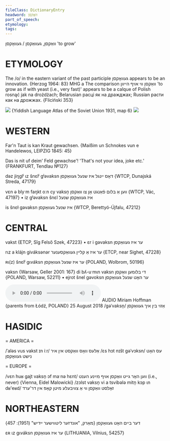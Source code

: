 ```yaml
---
fileClass: DictionaryEntry
headword: וואַקסן
part_of_speech: 
etymology: 
tags: 
---
```

וואַקסן, געוואַקסן / געוואָקסן
'to grow'

ETYMOLOGY
===========
The /o/ in the eastern variant of the past participle געוואָקסן appears to be an innovation.
{Herzog 1964: 83}
MHG a
The comparison וואַקסן ווי אויף הייוון 'to grow as if with yeast (i.e., very fast)' appears to be a calque of Polish rosnąć jak na drożdżach; Belarusian расці як на дражджах; Russian расти как на дрожжах.
{Fliciński 353}

![](https://ia801509.us.archive.org/29/items/shprakhatlas/ShprakhatlasKarte6-Optimized.jpg)
{Yiddish Language Atlas of the Soviet Union 1931, map 6}
![](https://ia902902.us.archive.org/9/items/Yiddish-Dialect-Maps/Herzog3-17-20-CookingRangeYesGrownTrejslen-59.jpg)

WESTERN
========

Far'n Taut is kan Kraut gewachsen.
{Maißim un Schnokes vun e Handelewos, LEIPZIG 1845: 45}

Das is nit uf deim' Feld gewachse'! 'That's not your idea, joke etc.'
{FRANKFURT, Tendlau №127}

dəz jiŋglʲ ɩz šnɛlʲ gʲəvaksn דאָס ייִנגל איז שנעל געוואַקסן {WTCP, Dunajská Streda, 47179}

vɛn ə blyˑm faŋkt oːn cy vaksn̩ ווען אַ בלום פֿאַנגט אָן צו וואַקסן {WTCP, Vác, 47197}
	•	iz gʲəvaksn šnɛl איז געוואַקסן שנעל

is šnɛɫ gəvaksn איז שנעל געוואַקסן {WTCP, Berettyó-Újfalu, 47212}

CENTRAL
========

vakst {ETCP, Sîg Felső Szek, 47223}
	•	ɛr i gəvaksn ער איז געוואַקסן

rɩz a klájn giváksənər ער איז אַ קליין געוואַקסענער {ETCP, near Sighet, 47228}

ʀɩ(z) šnɛlʲ gɩváksn ער איז שנעל געוואַקסן {POLAND, Wolbrom, 50196}

vaksn {Warsaw, Geller 2001: 167}
di bʎ-uˑmɩn vaksn די בלומען וואַקסן {POLAND, Warsaw, 52211}
	•	ejrot šnel gəvoksn ער האָט שנעל געוואַקסן

<audio controls src="https://ia801508.us.archive.org/11/items/MiriamHoffman/Miriam%20Hoffman%2025%20August%202018%20-%20azoy%20bin%20ikh%20gevaksn.mp3"></audio>
AUDIO Miriam Hoffman {parents from Łódź, POLAND} 25 August 2018
/gəˈvaksn̩/
אַזוי בין איך געוואַקסן

HASIDIC
=======
= AMERICA = 

/ˈaləs vus vakst ɪn iːr/ אַלעס וואָס וואַקסט אין איר
/ɛs hɔt nɪšt gəˈvɔksn/ עס האָט נישט געוואָקסן

= EUROPE = 

/vɛn huʁ gajt vaksn̩ ɔf maˑnə hɛnt/ ווען האָר גייט וואַקסן אויף מײַנע הענט (i.e., never) {Vienna, Eidel Malowicki}
/zɔlst vaksn̩ vi a tsvibələ mitn̩ kɔp ɩn dʁ'eʁd/ זאָלסט וואַקסן ווי אַ צוויבעלע מיטן קאָפּ אין דר'ערד

NORTHEASTERN
==============

דער ביים האָט געוואַקסן
{מאַרק, "אונדזער ליטווישער ייִדיש" (1951): 457}

ɛʀ ɩz gɩváksn ער איז געוואַקסן {LITHUANIA, Vilnius, 54257}